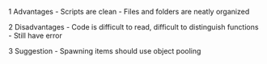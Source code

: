 1 Advantages
    - Scripts are clean
    - Files and folders are neatly organized

2 Disadvantages
    - Code is difficult to read, difficult to distinguish functions
    - Still have error

3 Suggestion
    - Spawning items should use object pooling
    